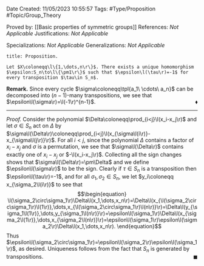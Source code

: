<div class="topSpace"></div>

Date Created: 11/05/2023 10:55:57
Tags: #Type/Proposition #Topic/Group_Theory

Proved by: [[Basic properties of symmetric groups]]
References: <i>Not Applicable</i>
Justifications: <i>Not Applicable</i>

Specializations: <i>Not Applicable</i>
Generalizations: <i>Not Applicable</i>

``` ad-Proposition
title: Proposition.

Let $X\coloneqq\l\{1,\dots,n\r\}$. There exists a unique homomorphism $\epsilon:S_n\to\l\{\pm1\r\}$ such that $\epsilon\l(\tau\r)=-1$ for every transposition $\tau\in S_n$.

```

<b>Remark.</b> Since every cycle $\sigma\coloneqq\tpl{a_1\ \cdots\ a_n}$ can be decomposed into ($n-1$)-many transpositions, we see that $\epsilon\l(\sigma\r)=\l(-1\r)^{n-1}$.<span style="float:right;">$\blacklozenge$</span>

---

<i>Proof.</i> Consider the polynomial $\Delta\coloneqq\prod_{i<j}\l(x_i-x_j\r)$ and let $\sigma\in S_n$ act on $\Delta$ by $\sigma\l(\Delta\r)\coloneqq\prod_{i<j}\l(x_{\sigma\l(i\r)}-x_{\sigma\l(j\r)}\r)$. For all $i<j$, since the polynomial $\Delta$ contains a factor of $x_i-x_j$ and $\sigma$ is a permutation, we see that $\sigma\l(\Delta\r)$ contains exactly one of $x_i-x_j$ or $-\l(x_i-x_j\r)$. Collecting all the sign changes shows that $\sigma\l(\Delta\r)=\pm\Delta$ and we define $\epsilon\l(\sigma\r)$ to be the sign. Clearly if $\tau\in S_n$ is a transposition then $\epsilon\l(\tau\r)=-1$, and for all $\sigma_1,\sigma_2\in S_n$, we let $y_i\coloneqq x_{\sigma_2\l(i\r)}$ to see that
$$\begin{equation}
    \l(\sigma_2\circ\sigma_1\r)\Delta\l(x_1,\dots,x_n\r)=\Delta\l(x_{\l(\sigma_2\circ\sigma_1\r)\l(1\r)},\dots,x_{\l(\sigma_2\circ\sigma_1\r)\l(n\r)}\r)=\Delta\l(y_{\sigma_1\l(1\r)},\dots,y_{\sigma_1\l(n\r)}\r)=\epsilon\l(\sigma_1\r)\Delta\l(x_{\sigma_2\l(1\r)},\dots,x_{\sigma_2\l(n\r)}\r)=\epsilon\l(\sigma_1\r)\epsilon\l(\sigma_2\r)\Delta\l(x_1,\dots,x_n\r).
\end{equation}$$
Thus $\epsilon\l(\sigma_2\circ\sigma_1\r)=\epsilon\l(\sigma_2\r)\epsilon\l(\sigma_1\r)$, as desired. Uniqueness follows from the fact that $S_n$ is generated by transpositions.<span style="float:right;">$\blacksquare$</span>

